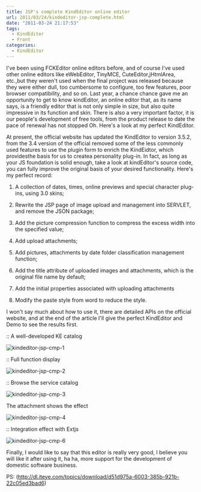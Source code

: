 ```yaml
---
title: JSP's complete KindEditor online editor
url: 2011/03/24/kindeditor-jsp-complete.html
date: "2011-03-24 21:17:53"
tags: 
  - KindEditor
  - Front
categories:
  - KindEditor
---
```


I've been using FCKEditor online editors before, and of course I've used other   online editors like eWebEditor, TinyMCE, CuteEditor,jHtmlArea, etc.,but they weren't used when the final project was released because they were either dull, too cumbersome to configure, too few features, poor browser compatibility, and so on. Last year, a chance chance gave me an opportunity to get to know kindEditor,   an online editor that, as its name says, is a friendly editor that is not only simple in size, but also quite impressive in its function and skin. There is also a very important factor, it is our people's development of free tools, from the product release to date the pace of renewal has not stopped Oh. Here's a look at my perfect KindEditor.  

<!--more-->

At present, the official website has updated the KindEditor to version 3.5.2, from the 3.4 version of the official removed some of the less commonly used features to use the plugin form to enrich the KindEidtor, which providesthe basis for us to createa personality plug-in. In fact, as long as your JS foundation is solid enough, take a look at kindEditor's source code, you can fully improve the original basis of your desired functionality. Here's my perfect record:

1. A collection of dates, times, online previews and special character plug-ins, using 3.0 skins;

2. Rewrite the JSP page of image upload and management into SERVLET, and remove the JSON package;

3. Add the picture compression function to compress the excess width into the specified value;

4. Add upload attachments;
 
5. Add pictures, attachments by date folder classification management function;

6. Add the title attribute of uploaded images and attachments, which is the original file name by default;

7. Add the initial properties associated with uploading attachments

8. Modify the paste style from word to reduce the style.

I won't say much about how to use it, there are detailed APIs on   the official website, and at the end of the article I'll give the perfect KindEditor and Demo to see the results first. 

:: A well-developed KE catalog

![kindeditor-jsp-cmp-1](http://myblog.lisenhui.cn/2011/03-24-kindeditor-jsp-cmp-1.png-alias)

:: Full function display

![kindeditor-jsp-cmp-2](http://myblog.lisenhui.cn/2011/03-24-kindeditor-jsp-cmp-2.png-alias)

:: Browse the service catalog

![kindeditor-jsp-cmp-3](http://myblog.lisenhui.cn/2011/03-24-kindeditor-jsp-cmp-3.png-alias)

The attachment shows the effect

![kindeditor-jsp-cmp-4](http://myblog.lisenhui.cn/2011/03-24-kindeditor-jsp-cmp-4.png-alias)

:: Integration effect with Extjs 

![kindeditor-jsp-cmp-6](http://myblog.lisenhui.cn/2011/03-24-kindeditor-jsp-cmp-6.png-alias)

Finally, I would like to say that this editor is really very good, I believe you will like it after using it, ha ha, more support for the development of domestic software business.

PS: (http://dl.iteye.com/topics/download/d51d975a-6003-385b-921b-22c05ed3bad6)